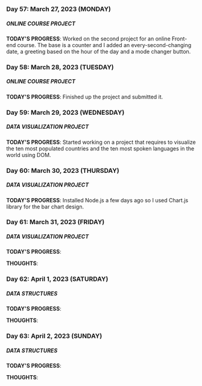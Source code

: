 ### Day 57: March 27, 2023 (MONDAY)

##### ONLINE COURSE PROJECT

**TODAY'S PROGRESS**: Worked on the second project for an online Front-end course. The base is a counter and I added an every-second-changing date, a greeting based on the hour of the day and a mode changer button.

### Day 58: March 28, 2023 (TUESDAY)

##### ONLINE COURSE PROJECT

**TODAY'S PROGRESS**: Finished up the project and submitted it.

### Day 59: March 29, 2023 (WEDNESDAY)

##### DATA VISUALIZATION PROJECT

**TODAY'S PROGRESS**: Started working on a project that requires to visualize the ten most populated countries and the ten most spoken languages in the world using DOM.

### Day 60: March 30, 2023 (THURSDAY)

##### DATA VISUALIZATION PROJECT

**TODAY'S PROGRESS**: Installed Node.js a few days ago so I used Chart.js library for the bar chart design.

### Day 61: March 31, 2023 (FRIDAY)

##### DATA VISUALIZATION PROJECT

**TODAY'S PROGRESS**:

**THOUGHTS**:

### Day 62: April 1, 2023 (SATURDAY)

##### DATA STRUCTURES

**TODAY'S PROGRESS**:

**THOUGHTS**:

### Day 63: April 2, 2023 (SUNDAY)

##### DATA STRUCTURES

**TODAY'S PROGRESS**:

**THOUGHTS**:
